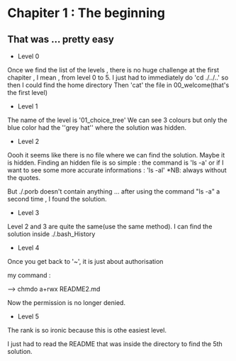 # Chapiter 1 : The beginning
## That was ... pretty easy

- Level 0

Once we find the list of the levels , there is no huge challenge at the first chapiter , I mean , from level 0 to 5.
I just had to immediately do 'cd ./../..' so then I could find the home directory
Then 'cat' the file in 00_welcome(that's the first level)

- Level 1

The name of the level is '01_choice_tree'
We can see 3 colours but only the blue color had the ''grey hat'' where the solution was hidden. 

- Level 2

Oooh it seems like there is no file where we can find the solution. Maybe it is hidden. 
Finding an hidden file is so simple : the command is 'ls -a' or if I want to see some more accurate informations : 'ls -al' 
*NB: always without the quotes.

But ./.porb doesn't contain anything ... after using the command "ls -a" a second time , I found the solution.


- Level 3

Level 2 and 3 are quite the same(use the same method). I can find the solution inside ./.bash_History

- Level 4

Once you get back to '~', it is just about authorisation

my command : 

--> chmdo a+rwx README2.md 

Now the permission is no longer denied.


- Level 5 

The rank is so ironic because this is othe easiest level.

I just had to read the README that was inside the directory to find the 5th solution.
